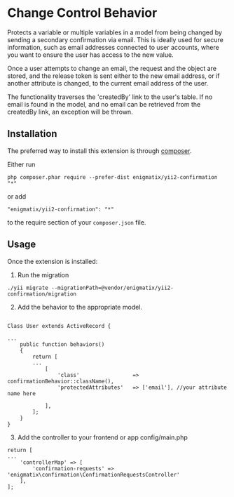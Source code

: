 Change Control Behavior
=======================
Protects a variable or multiple variables in a model from being changed by sending a secondary confirmation
via email.  This is ideally used for secure information, such as email addresses connected to user accounts, where you
want to ensure the user has access to the new value.

Once a user attempts to change an email, the request and the object are stored, and the release token is sent either to
the new email address, or if another attribute is changed, to the current email address of the user.

The functionality traverses the 'createdBy' link to the user's table.  If no email is found in the model, and no email
can be retrieved from the createdBy link, an exception will be thrown.

Installation
------------

The preferred way to install this extension is through [composer](http://getcomposer.org/download/).

Either run

```
php composer.phar require --prefer-dist enigmatix/yii2-confirmation "*"
```

or add

```
"enigmatix/yii2-confirmation": "*"
```

to the require section of your `composer.json` file.


Usage
-----

Once the extension is installed:

1. Run the migration
```
./yii migrate --migrationPath=@vendor/enigmatix/yii2-confirmation/migration

```

2. Add the behavior to the appropriate model.

```

Class User extends ActiveRecord {

...
    public function behaviors()
    {
        return [
        ...
            [
                'class'                 => confirmationBehavior::className(),
                'protectedAttributes'   => ['email'], //your attribute name here

            ],
        ];
    }
}
```

3. Add the controller to your frontend or app config/main.php

```
return [
...
    'controllerMap' => [
        'confirmation-requests' => 'enigmatix\confirmation\ConfirmationRequestsController'
    ],
];
```